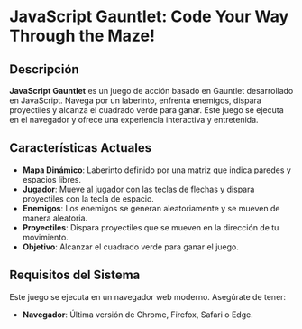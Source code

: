 # JavaScript Gauntlet: Code Your Way Through the Maze!

## Descripción

**JavaScript Gauntlet** es un juego de acción basado en Gauntlet desarrollado en JavaScript. Navega por un laberinto, enfrenta enemigos, dispara proyectiles y alcanza el cuadrado verde para ganar. Este juego se ejecuta en el navegador y ofrece una experiencia interactiva y entretenida.

## Características Actuales

- **Mapa Dinámico**: Laberinto definido por una matriz que indica paredes y espacios libres.
- **Jugador**: Mueve al jugador con las teclas de flechas y dispara proyectiles con la tecla de espacio.
- **Enemigos**: Los enemigos se generan aleatoriamente y se mueven de manera aleatoria.
- **Proyectiles**: Dispara proyectiles que se mueven en la dirección de tu movimiento.
- **Objetivo**: Alcanzar el cuadrado verde para ganar el juego.

## Requisitos del Sistema

Este juego se ejecuta en un navegador web moderno. Asegúrate de tener:

- **Navegador**: Última versión de Chrome, Firefox, Safari o Edge.


